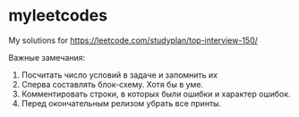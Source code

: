 # myleetcodes
My solutions for  https://leetcode.com/studyplan/top-interview-150/

Важные замечания:

1. Посчитать число условий в задаче и запомнить их
2. Сперва составлять блок-схему. Хотя бы в уме.
3. Комментировать строки, в которых были ошибки и характер ошибок.
4. Перед окончательным релизом убрать все принты.